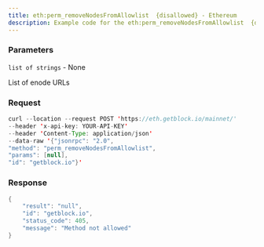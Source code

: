 ```yaml
---
title: eth:perm_removeNodesFromAllowlist  {disallowed} - Ethereum
description: Example code for the eth:perm_removeNodesFromAllowlist  {disallowed} json-rpc method. Сomplete guide on how to use eth:perm_removeNodesFromAllowlist  {disallowed} json-rpc in GetBlock.io Web3 documentation.
---
```


### Parameters


`list of strings` - None

List of enode URLs

### Request

``` java
curl --location --request POST 'https://eth.getblock.io/mainnet/' 
--header 'x-api-key: YOUR-API-KEY' 
--header 'Content-Type: application/json' 
--data-raw '{"jsonrpc": "2.0",
"method": "perm_removeNodesFromAllowlist",
"params": [null],
"id": "getblock.io"}'
```

###  Response

``` java
{
    "result": "null",
    "id": "getblock.io",
    "status_code": 405,
    "message": "Method not allowed"
}
```

